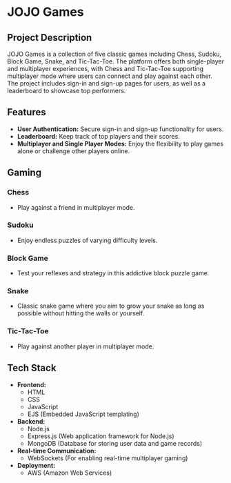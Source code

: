 # JOJO Games

## Project Description
JOJO Games is a collection of five classic games including Chess, Sudoku, Block Game, Snake, and Tic-Tac-Toe. The platform offers both single-player and multiplayer experiences, with Chess and Tic-Tac-Toe supporting multiplayer mode where users can connect and play against each other. The project includes sign-in and sign-up pages for users, as well as a leaderboard to showcase top performers.

## Features
- **User Authentication:** Secure sign-in and sign-up functionality for users.
- **Leaderboard:** Keep track of top players and their scores.
- **Multiplayer and Single Player Modes:** Enjoy the flexibility to play games alone or challenge other players online.

## Gaming
### Chess
- Play against a friend in multiplayer mode.

### Sudoku
- Enjoy endless puzzles of varying difficulty levels.

### Block Game
- Test your reflexes and strategy in this addictive block puzzle game.

### Snake
- Classic snake game where you aim to grow your snake as long as possible without hitting the walls or yourself.

### Tic-Tac-Toe
- Play against another player in multiplayer mode.

## Tech Stack
- **Frontend:**
  - HTML
  - CSS
  - JavaScript
  - EJS (Embedded JavaScript templating)
- **Backend:**
  - Node.js
  - Express.js (Web application framework for Node.js)
  - MongoDB (Database for storing user data and game records)
- **Real-time Communication:**
  - WebSockets (For enabling real-time multiplayer gaming)
- **Deployment:**
  - AWS (Amazon Web Services)
